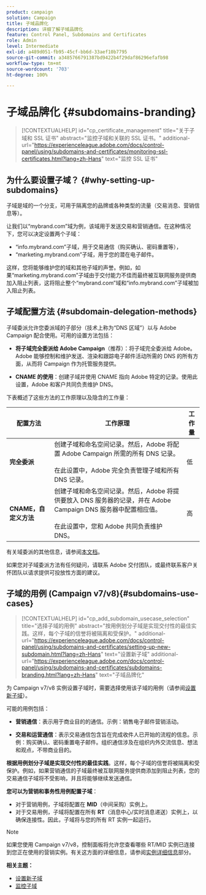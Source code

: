 ```yaml
---
product: campaign
solution: Campaign
title: 子域品牌化
description: 详细了解子域品牌化
feature: Control Panel, Subdomains and Certificates
role: Admin
level: Intermediate
exl-id: a489d051-fb95-45cf-bb6d-33aef10b7795
source-git-commit: a3485766791387bd9422b4f29daf86296efafb98
workflow-type: tm+mt
source-wordcount: '703'
ht-degree: 100%

---
```


# 子域品牌化 {#subdomains-branding}

>[!CONTEXTUALHELP]
>id="cp_certificate_management"
>title="关于子域和 SSL 证书"
>abstract="监控子域和关联的 SSL 证书。"
>additional-url="https://experienceleague.adobe.com/docs/control-panel/using/subdomains-and-certificates/monitoring-ssl-certificates.html?lang=zh-Hans" text="监控 SSL 证书"

## 为什么要设置子域？ {#why-setting-up-subdomains}

子域是域的一个分支，可用于隔离您的品牌或各种类型的流量（交易消息、营销信息等）。

让我们以“mybrand.com”域为例，该域用于发送交易和营销通信。在这种情况下，您可以决定设置两个子域：

* “info.mybrand.com”子域，用于交易通信（购买确认、密码重置等），
* “marketing.mybrand.com”子域，用于您的潜在电子邮件。

这样，您将能够维护您的域和其他子域的声誉。例如，如果“marketing.mybrand.com”子域由于交付能力不佳而最终被互联网服务提供商加入阻止列表，这将阻止整个“mybrand.com”域和“info.mybrand.com”子域被加入阻止列表。

## 子域配置方法 {#subdomain-delegation-methods}

子域委派允许您委派域的子部分（技术上称为“DNS 区域”）以与 Adobe Campaign 配合使用。可用的设置方法包括：

* **将子域完全委派给 Adobe Campaign**（推荐）：将子域完全委派给 Adobe。Adobe 能够控制和维护发送、渲染和跟踪电子邮件活动所需的 DNS 的所有方面，从而将 Campaign 作为托管服务提供。

* **CNAME 的使用**：创建子域并使用 CNAME 指向 Adobe 特定的记录。使用此设置，Adobe 和客户共同负责维护 DNS。

下表概述了这些方法的工作原理以及隐含的工作量：

| 配置方法 | 工作原理 | 工作量 |
|---|---|---|
| **完全委派** | 创建子域和命名空间记录。然后，Adobe 将配置 Adobe Campaign 所需的所有 DNS 记录。<br/><br/>在此设置中，Adobe 完全负责管理子域和所有 DNS 记录。 | 低 |
| **CNAME，自定义方法** | 创建子域和命名空间记录。然后，Adobe 将提供要放入 DNS 服务器的记录，并在 Adobe Campaign DNS 服务器中配置相应值。<br/><br/>在此设置中，您和 Adobe 共同负责维护 DNS。 | 高 |

有关域委派的其他信息，请参阅[本文档](https://experienceleague.adobe.com/docs/deliverability-learn/deliverability-best-practice-guide/additional-resources/product-specific-resources/campaign/ac-domain-name-setup.html?lang=zh-Hans)。

如果您对子域委派方法有任何疑问，请联系 Adobe 交付团队，或最终联系客户关怀团队以请求提供可投放性方面的建议。

## 子域的用例 (Campaign v7/v8){#subdomains-use-cases}

>[!CONTEXTUALHELP]
>id="cp_add_subdomain_usecase_selection"
>title="选择子域的用例"
>abstract="按用例划分子域是实现交付性的最佳实践。这样，每个子域的信誉将被隔离和受保护。"
>additional-url="https://experienceleague.adobe.com/docs/control-panel/using/subdomains-and-certificates/setting-up-new-subdomain.html?lang=zh-Hans" text="设置新子域"
>additional-url="https://experienceleague.adobe.com/docs/control-panel/using/subdomains-and-certificates/subdomains-branding.html?lang=zh-Hans" text="子域品牌化"

为 Campaign v7/v8 实例设置子域时，需要选择使用该子域的用例（请参阅[设置新子域](../../subdomains-certificates/using/setting-up-new-subdomain.md)）。

可能的用例包括：

* **营销通信**：表示用于商业目的的通信。示例：销售电子邮件营销活动。

* **交易和运营通信**：表示交易通信包含旨在完成收件人已开始的流程的信息。示例：购买确认、密码重置电子邮件。组织通信涉及在组织内外交流信息、想法和观点，不带商业目的。

**根据用例划分子域是实现交付性的最佳实践**。这样，每个子域的信誉将被隔离和受保护。例如，如果营销通信的子域最终被互联网服务提供商添加到阻止列表，您的交易通信子域将不受影响，并且将能够继续发送通信。

**您可以为营销和事务性用例配置子域**：

* 对于营销用例，子域将配置在 **MID**（中间采购）实例上。
* 对于交易用例，子域将配置在所有 **RT**（消息中心/实时消息递送）实例上，以确保连接性。因此，子域将与您的所有 RT 实例一起运行。

>[!NOTE]
>
>如果您使用 Campaign v7/v8，控制面板将允许您查看哪些 RT/MID 实例已连接到您正在使用的营销实例。有关这方面的详细信息，请参阅[实例详细信息](../../instances-settings/using/instance-details.md)部分。

**相关主题：**

* [设置新子域](../../subdomains-certificates/using/setting-up-new-subdomain.md)
* [监控子域](../../subdomains-certificates/using/monitoring-subdomains.md)
